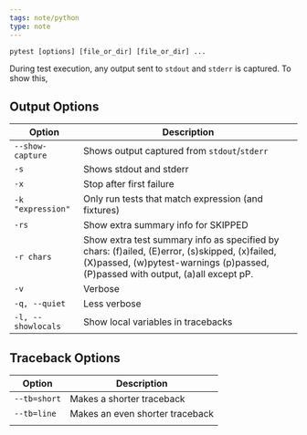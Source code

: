 ```yaml
---
tags: note/python
type: note
---
```

```shell
pytest [options] [file_or_dir] [file_or_dir] ...
```

During test execution, any output sent to `stdout` and `stderr` is captured. To show this, 

## Output Options
| Option | Description |
| ---- | ---- |
| `--show-capture` | Shows output captured from `stdout`/`stderr` |
| `-s` | Shows stdout and stderr |
| `-x` | Stop after first failure |
| `-k "expression"` | Only run tests that match expression (and fixtures) |
| `-rs` | Show extra summary info for SKIPPED |
| `-r chars` | Show extra test summary info as specified by chars: (f)ailed, (E)error, (s)skipped, (x)failed, (X)passed, (w)pytest-warnings (p)passed, (P)passed with output, (a)all except pP. |
| `-v` | Verbose |
| `-q, --quiet` | Less verbose |
| `-l, --showlocals` | Show local variables in tracebacks |

## Traceback Options
| Option | Description |
| ---- | ---- |
| `--tb=short` | Makes a shorter traceback |
| `--tb=line` | Makes an even shorter traceback |
|  |  |
